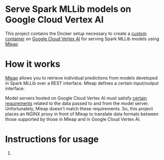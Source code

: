 # Serve Spark MLLib models on Google Cloud Vertex AI

This project contains the Docker setup necessary to create a [custom container](https://cloud.google.com/vertex-ai/docs/predictions/use-custom-container) on [Google Cloud Vertex AI](https://cloud.google.com/vertex-ai/docs/predictions/getting-predictions) for serving Spark MLLib models using [Mleap](https://github.com/combust/mleap)

# How it works
[Mleap](https://github.com/combust/mleap) allows you to retrieve individual predictions from models developed in Spark MLLib over a REST interface. Mleap defines a certain input/output interface.

Model servers hosted on Google Cloud Vertex AI must satisfy [certain requirements](https://cloud.google.com/vertex-ai/docs/predictions/custom-container-requirements) related to the data passed to and from the model server. Unfortunately, Mleap doesn't match these requirements. So, this project places an NGINX proxy in front of Mleap to translate data formats between those supported by those in Mleap and in Google Cloud Vertex AI.

# Instructions for usage
1. 